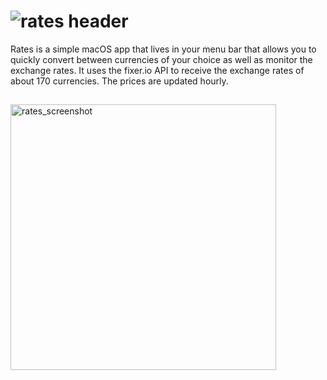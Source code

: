 # ![rates header](https://user-images.githubusercontent.com/45484873/55809381-6e981180-5b03-11e9-8794-28c7c72dc9b0.png)
Rates is a simple macOS app that lives in your menu bar that allows you to quickly convert between currencies of your choice as well as monitor the exchange rates. It uses the fixer.io API to receive the exchange rates of about 170 currencies. The prices are updated hourly.

##
<img width="425" alt="rates_screenshot" src="https://user-images.githubusercontent.com/45484873/55810807-c3d52280-5b05-11e9-8554-1d5a739dfe98.png">
